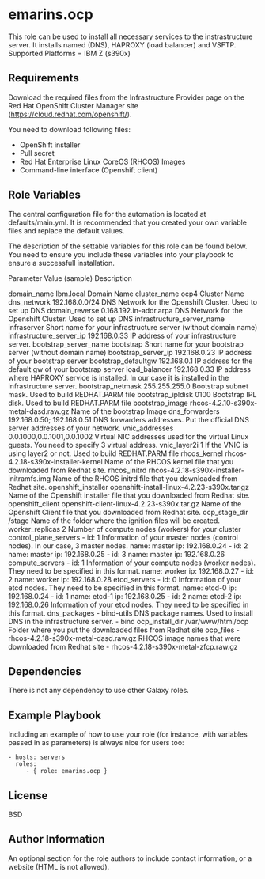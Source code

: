 emarins.ocp
=========

This role can be used to install all necessary services to the instrastructure server.  It installs named (DNS), HAPROXY (load balancer) and VSFTP.
Supported Platforms = IBM Z (s390x)

Requirements
------------

Download the required files from the Infrastructure Provider page on the Red Hat OpenShift Cluster Manager site (https://cloud.redhat.com/openshift/).

You need to download following files:

- OpenShift installer
- Pull secret
- Red Hat Enterprise Linux CoreOS (RHCOS) Images
- Command-line interface (Openshift client)

Role Variables
--------------

The central configuration file for the automation is located at defaults/main.yml. It is recommended that you created your own variable files and replace the default values.

The description of the settable variables for this role can be found below. You need to ensure you include these variables into your playbook to ensure a successfull installation.

Parameter			Value (sample)  			Description

domain_name			Ibm.local				Domain Name
cluster_name			ocp4	         		 	Cluster Name
dns_network			192.168.0.0/24			        DNS Network for the Openshift Cluster. Used to set up DNS
domain_reverse			0.168.192.in-addr.arpa			DNS Network for the Openshift Cluster. Used to set up DNS
infrastructure_server_name	infraserver				Short name for your infrastructure server (without domain name)
infrastructure_server_ip	192.168.0.33				IP address of your infrastructure server.
bootstrap_server_name		bootstrap				Short name for your bootstrap server (without domain name)
bootstrap_server_ip		192.168.0.23				IP address of your bootstrap server
bootstrap_defaultgw		192.168.0.1				IP address for the default gw of your bootstrap server
load_balancer			192.168.0.33				IP address where HAPROXY service is installed. In our case it is installed in the infrastructure server.
bootstrap_netmask		255.255.255.0				Bootstrap subnet mask.  Used to build REDHAT.PARM file
bootstrap_ipldisk		0100					Bootstrap IPL disk.  Used to build REDHAT.PARM file
bootstrap_image			rhcos-4.2.10-s390x-metal-dasd.raw.gz	Name of the bootstrap Image
dns_forwarders			192.168.0.50; 192.168.0.51		DNS forwarders addresses. Put the official DNS server addresses of your network.
vnic_addresses			0.0.1000,0.0.1001,0.0.1002		Virtual NIC addresses used for the virtual Linux guests. You need to specify 3 virtual address.
vnic_layer2i			1					If the VNIC is using layer2 or not. Used to build REDHAT.PARM file
rhcos_kernel			rhcos-4.2.18-s390x-installer-kernel 	Name of the RHCOS kernel file that you downloaded from Redhat site.
rhcos_initrd			rhcos-4.2.18-s390x-installer-initramfs.img	Name of the RHCOS initrd file that you downloaded from Redhat site.
openshift_installer		openshift-install-linux-4.2.23-s390x.tar.gz	Name of the Openshift installer file that you downloaded from Redhat site.
openshift_client		openshift-client-linux-4.2.23-s390x.tar.gz	Name of the Openshift Client file that you downloaded from Redhat site.
ocp_stage_dir			/stage					Name of the folder where the ignition files will be created.
worker_replicas			2					Number of compute nodes (workers) for your cluster
control_plane_servers		- id: 1					Information of your master nodes (control nodes). In our case, 3 master nodes.
    				  name: master
    				  ip: 192.168.0.24
  				- id: 2
    				  name: master
    				  ip: 192.168.0.25
  				- id: 3
    				  name: master
    				  ip: 192.168.0.26
compute_servers	  		- id: 1					Information of your compute nodes (worker nodes).  They need to be specified in this format.
    				  name: worker
    				  ip: 192.168.0.27
  				- id: 2
    				  name: worker
    				  ip: 192.168.0.28
etcd_servers	  		- id: 0  				Information of your etcd nodes.  They need to be specified in this format.
    				  name: etcd-0 
    				  ip: 192.168.0.24
  				- id: 1
    				  name: etcd-1
    				  ip: 192.168.0.25
  				- id: 2
    				  name: etcd-2
    				  ip: 192.168.0.26			Information of your etcd nodes.  They need to be specified in this format.
dns_packages	 		- bind-utils				DNS package names.  Used to install DNS in the infrastructure server.
 				- bind
ocp_install_dir			/var/www/html/ocp			Folder where you put the downloaded files from Redhat site
ocp_files		  	- rhcos-4.2.18-s390x-metal-dasd.raw.gz	RHCOS image names that were downloaded from Redhat site
                  		- rhcos-4.2.18-s390x-metal-zfcp.raw.gz


Dependencies
------------

There is not any dependency to use other Galaxy roles.

Example Playbook
----------------

Including an example of how to use your role (for instance, with variables passed in as parameters) is always nice for users too:

    - hosts: servers
      roles:
         - { role: emarins.ocp }

License
-------

BSD

Author Information
------------------

An optional section for the role authors to include contact information, or a website (HTML is not allowed).
